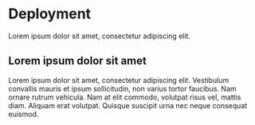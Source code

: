 # Deployment

Lorem ipsum dolor sit amet, consectetur adipiscing elit.

## Lorem ipsum dolor sit amet

Lorem ipsum dolor sit amet, consectetur adipiscing elit. Vestibulum convallis mauris et ipsum sollicitudin, non varius tortor faucibus. Nam ornare rutrum vehicula. Nam at elit commodo, volutpat risus vel, mattis diam. Aliquam erat volutpat. Quisque suscipit urna nec neque consequat euismod.